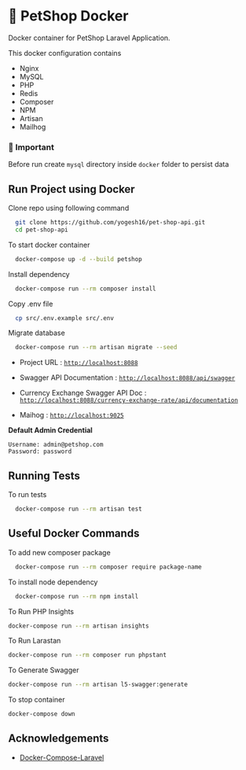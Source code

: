 
# 🐳 PetShop Docker

Docker container for PetShop Laravel Application.

This docker configuration contains

- Nginx
- MySQL
- PHP
- Redis
- Composer
- NPM
- Artisan
- Mailhog  



### 🚨 Important
Before run create ```mysql``` directory inside ```docker``` folder to persist data


## Run Project using Docker

Clone repo using following command

```bash
  git clone https://github.com/yogesh16/pet-shop-api.git
  cd pet-shop-api
```

To start docker container

```bash
  docker-compose up -d --build petshop
```

Install dependency

```bash
  docker-compose run --rm composer install
```

Copy .env file

```bash
  cp src/.env.example src/.env
```  

Migrate database
```bash
  docker-compose run --rm artisan migrate --seed
```

 - Project URL : [```http://localhost:8088```](http://localhost:8088) 

 - Swagger API Documentation : [```http://localhost:8088/api/swagger```](http://localhost:8088/api/swagger)

 - Currency Exchange Swagger API Doc : [```http://localhost:8088/currency-exchange-rate/api/documentation```](http://localhost:8088/currency-exchange-rate/api/documentation)
 
 - Maihog : [```http://localhost:9025```](http://localhost:9025)
 
**Default Admin Credential**

```
Username: admin@petshop.com
Password: password
```

## Running Tests

To run tests

```bash
  docker-compose run --rm artisan test
```


## Useful Docker Commands

To add new composer package
```bash
  docker-compose run --rm composer require package-name
```

To install node dependency
```bash
  docker-compose run --rm npm install
```

To Run PHP Insights
```bash
docker-compose run --rm artisan insights
```

To Run Larastan
```bash
docker-compose run --rm composer run phpstant
```

To Generate Swagger 
```bash
docker-compose run --rm artisan l5-swagger:generate
```

To stop container
```bash
docker-compose down
```

## Acknowledgements

 - [Docker-Compose-Laravel](https://github.com/aschmelyun/docker-compose-laravel)

